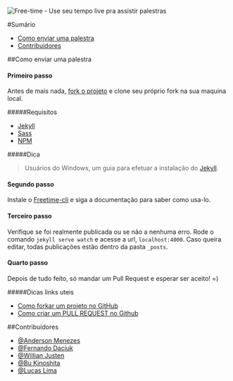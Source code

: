 ![Free-time - Use seu tempo live pra assistir palestras](http://free-time.github.io/assets/image/logo.png)

#Sumário

* [Como enviar uma palestra](#como-enviar-uma-palestra)
* [Contribuidores](#contribuidores)

##Como enviar uma palestra

#### Primeiro passo
Antes de mais nada, [fork o projeto](https://github.com/free-time/free-time.github.io) e clone seu próprio fork na sua maquina local.

#####Requisitos

- [Jekyll](http://jekyllrb.com/docs/installation/)
- [Sass](http://sass-lang.com/install)
- [NPM](https://docs.npmjs.com/getting-started/installing-node)

#####Dica

> Usuários do Windows, um guia para efetuar a instalação do [Jekyll](http://jekyll-windows.juthilo.com//).

#### Segundo passo
Instale o [Freetime-cli](https://github.com/free-time/freetime-cli) e siga a documentação para saber como usa-lo.

#### Terceiro passo
Verifique se foi realmente publicada ou se não a nenhuma erro. Rode o comando <code>jekyll serve watch</code> e acesse a url, <code>localhost:4000</code>.
Caso queira editar, todas publicações estão dentro da pasta <code>_posts</code>.

#### Quarto passo
Depois de tudo feito, só mandar um Pull Request e esperar ser aceito! =)

#####Dicas links uteis
- [Como forkar um projeto no GitHub](https://www.youtube.com/watch?v=BEZu577eQmM)
- [Como criar um PULL REQUEST no Github](https://www.youtube.com/watch?v=E8MPe6tCMo8)

##Contribuidores
- [@Anderson Menezes](https://github.com/andersonweb/)
- [@Fernando Daciuk](https://github.com/fdaciuk)
- [@Willian Justen](https://github.com/willianjusten/)
- [@Bu Kinoshita](https://github.com/BrunoKinoshita)
- [@Lucas Lima](https://github.com/Lucaslimay)